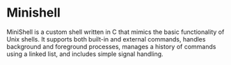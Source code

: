 # Minishell
MiniShell is a custom shell written in C that mimics the basic functionality of Unix shells. It supports both built-in and external commands, handles background and foreground processes, manages a history of commands using a linked list, and includes simple signal handling. 
